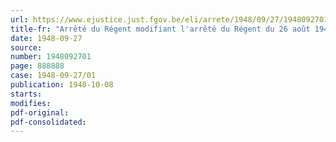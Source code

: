 ```yaml
---
url: https://www.ejustice.just.fgov.be/eli/arrete/1948/09/27/1948092701/justel
title-fr: "Arrêté du Régent modifiant l'arrêté du Régent du 26 août 1946, relatif au rajeunissement des cadres subalternes de l'armée"
date: 1948-09-27
source:
number: 1948092701
page: 888888
case: 1948-09-27/01
publication: 1948-10-08
starts:
modifies:
pdf-original:
pdf-consolidated:
---
```


